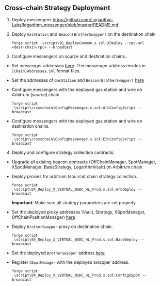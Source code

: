 ## Cross-chain Strategy Deployment

1. Deploy messengers
   https://github.com/Logarithm-Labs/logarithm_messenger/blob/master/README.md

2. Deploy `GasStation` and `Beacon(BrotherSwapper)` on the destination chain

   ```script
   forge script .\script\01_DeployCommon.s.sol:XDeploy --rpc-url <dest-chain-rpc> --broadcast
   ```

3. Configure messengers on source and destination chains.

- Set messenger addresses [here](script/utils/).
  The messenger address resides in `[Chain]Addresses.sol` format files.
- Set the addresses of `GasStation` and `Beacon(BrotherSwapper)` [here](script/utils/ProtocolAddresses.sol)
- Configure messengers with the deployed gas station and wire on Arbitrum (source) chain.

  ```script
  forge script .\script\crosschain\ConfigMessenger.s.sol:ArbConfigScript --broadcast
  ```

- Configure messengers with the deployed gas station and wire on destination chains.

  ```script
  forge script .\script\crosschain\ConfigMessenger.s.sol:EthConfigScript --broadcast
  ```

4. Deploy and configure strategy collection contracts.

- Upgrade all existing beacon contracts (OffChainManager, SpotManager, XSpotManager, BasisStrategy, LogarithmVault) on Arbitrum chain.

- Deploy proxies for arbitrum (sou.rce) chain strategy collection.

  ```script
  forge script .\script\04_Deploy_X_VIRTUAL_USDC_HL_Prod.s.sol:ArbDeploy --broadcast
  ```

  **Important**: Make sure all strategy parameters are set properly.

- Set the deployed proxy addresses (Vault, Strategy, XSpotManager, OffChainPositionManager) [here](script/utils/ProtocolAddresses.sol)

- Deploy `BrotherSwapper` proxy on destination chain.

  ```script
  forge script .\script\04_Deploy_X_VIRTUAL_USDC_HL_Prod.s.sol:BaseDeploy --broadcast
  ```

- Set the deployed `BrotherSwapper` address [here](script/utils/ProtocolAddresses.sol)

- Register `XSpotManager` with the deployed swapper address.

  ```script
  forge script .\script\04_Deploy_X_VIRTUAL_USDC_HL_Prod.s.sol:ConfigXSpot --broadcast
  ```
